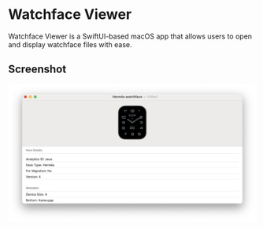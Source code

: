 # Watchface Viewer
Watchface Viewer is a SwiftUI-based macOS app that allows users to open and display watchface files with ease.

## Screenshot
![Screenshot](assets/screenshot.png)
